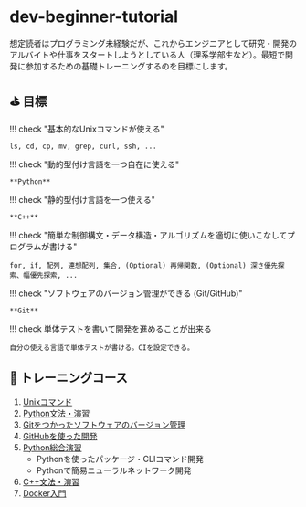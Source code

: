 # dev-beginner-tutorial

想定読者はプログラミング未経験だが、これからエンジニアとして研究・開発のアルバイトや仕事をスタートしようとしている人（理系学部生など）。最短で開発に参加するための基礎トレーニングするのを目標にします。

## :golf: 目標

!!! check "基本的なUnixコマンドが使える"

    ls, cd, cp, mv, grep, curl, ssh, ...

!!! check "動的型付け言語を一つ自在に使える"

    **Python**

!!! check "静的型付け言語を一つ使える"
    
    **C++**

!!! check "簡単な制御構文・データ構造・アルゴリズムを適切に使いこなしてプログラムが書ける"

    for, if, 配列, 連想配列, 集合, (Optional) 再帰関数, (Optional) 深さ優先探索、幅優先探索, ...

!!! check "ソフトウェアのバージョン管理ができる (Git/GitHub)"

    **Git**

!!! check 単体テストを書いて開発を進めることが出来る
    
    自分の使える言語で単体テストが書ける。CIを設定できる。

## :muscle: トレーニングコース

 1. [Unixコマンド](unix_command.md)
 2. [Python文法・演習](python.md)
 3. [Gitをつかったソフトウェアのバージョン管理](git.md)
 4. [GitHubを使った開発](github.md)
 6. [Python総合演習](python_practice.md)
     - Pythonを使ったパッケージ・CLIコマンド開発
     - Pythonで簡易ニューラルネットワーク開発
 7. [C++文法・演習](cpp.md)
 9. [Docker入門](docker.md)